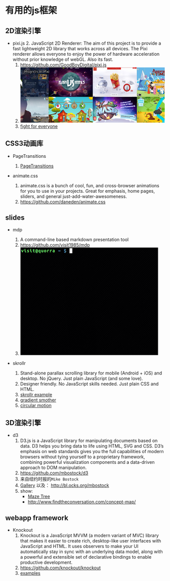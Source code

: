 # 有用的js框架

## 2D渲染引擎

* pixi.js
    2. JavaScript 2D Renderer: The aim of this project is to provide a fast lightweight 2D library that works across all devices. The Pixi renderer allows everyone to enjoy the power of hardware acceleration without prior knowledge of webGL. Also its fast.
    1. https://github.com/GoodBoyDigital/pixi.js
    3. <img src="./img/pixi.jpg">
    4. <a href="http://www.theleisuresociety.co.uk/fightforeveryone/">fight for everyone</a>




## CSS3动画库

* PageTransitions
    1. <a href="http://tympanus.net/Development/PageTransitions/">PageTransitions</a>

* animate.css
    1. animate.css is a bunch of cool, fun, and cross-browser animations for you to use in your projects. Great for emphasis, home pages, sliders, and general just-add-water-awesomeness.
    2. https://github.com/daneden/animate.css




## slides
* mdp 
    1. A command-line based markdown presentation tool
    1. https://github.com/visit1985/mdp
    2. <img src="./img/mdp.gif"> 

* skrollr
    1. Stand-alone parallax scrolling library for mobile (Android + iOS) and desktop. No jQuery. Just plain JavaScript (and some love).
    2. Designer friendly. No JavaScript skills needed. Just plain CSS and HTML.
    3. <a href="http://prinzhorn.github.io/skrollr/">skrollr example</a>
    3. <a href="http://prinzhorn.github.io/skrollr/examples/gradientsmotherfucker.html">gradient smother</a>
    3. <a href="http://prinzhorn.github.io/skrollr/examples/circular_motion.html">circular motion</a>






## 3D渲染引擎

* d3
    1. D3.js is a JavaScript library for manipulating documents based on data. D3 helps you bring data to life using HTML, SVG and CSS. D3’s emphasis on web standards gives you the full capabilities of modern browsers without tying yourself to a proprietary framework, combining powerful visualization components and a data-driven approach to DOM manipulation.
    2. https://github.com/mbostock/d3
    3. 来自纽约时报的`Mike Bostock`
    4. <a href="https://github.com/mbostock/d3/wiki/Gallery">Gallery</a>
        以及： <a href="http://bl.ocks.org/mbostock">http://bl.ocks.org/mbostock</a>
    4. show:
        * <a href="http://bl.ocks.org/mbostock/061b3929ba0f3964d335">Maze Tree</a>
        * http://www.findtheconversation.com/concept-map/

## webapp framework

* Knockout
    1. Knockout is a JavaScript MVVM (a modern variant of MVC) library that makes it easier to create rich, desktop-like user interfaces with JavaScript and HTML. It uses observers to make your UI automatically stay in sync with an underlying data model, along with a powerful and extensible set of declarative bindings to enable productive development.  
    2. https://github.com/knockout/knockout
    3. <a href="http://knockoutjs.com/examples/">examples</a>
